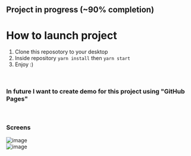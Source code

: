 ## Project in progress (~90% completion)

# How to launch project
1) Clone this reposotory to your desktop
2) Inside repository ```yarn install``` then ```yarn start```
3) Enjoy :)

<br>

### In future I want to create demo for this project using "GitHub Pages"

<br>

### Screens
![image](https://user-images.githubusercontent.com/99507865/191195679-a2a527a6-24a6-4cdf-bf08-f724db0dfb37.png)
<br>
![image](https://user-images.githubusercontent.com/99507865/191195790-0eabdf5d-cd2a-48d5-8c05-c24def078879.png)

